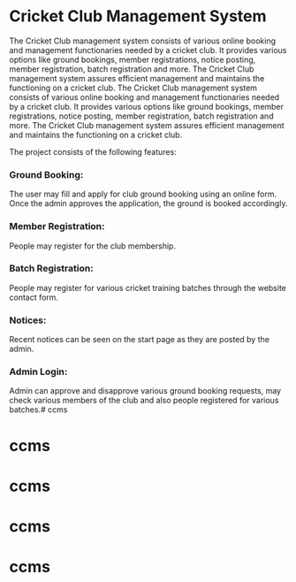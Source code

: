 # Cricket Club Management System
The Cricket Club management system consists of various online booking and management functionaries needed by a cricket club. It provides various options like ground bookings, member registrations, notice posting, member registration, batch registration and more. The Cricket Club management system assures efficient management and maintains the functioning on a cricket club. 	The Cricket Club management system consists of various online booking and management functionaries needed by a cricket club. It provides various options like ground bookings, member registrations, notice posting, member registration, batch registration and more. The Cricket Club management system assures efficient management and maintains the functioning on a cricket club. 

The project consists of the following features:

### Ground Booking: 
The user may fill and apply for club ground booking using an online form. Once the admin approves the application, the ground is booked accordingly.

### Member Registration:
People may register for the club membership.

### Batch Registration:
People may register for various cricket training batches through the website contact form.

### Notices: 
Recent notices can be seen on the start page as they are posted by the admin.

### Admin Login: 
Admin can approve and disapprove various ground booking requests, may check various members of the club and also people registered for various batches.# ccms
# ccms
# ccms
# ccms
# ccms
